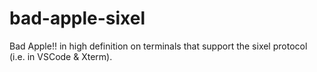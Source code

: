# bad-apple-sixel
Bad Apple!! in high definition on terminals that support the sixel protocol (i.e. in VSCode &amp; Xterm).
